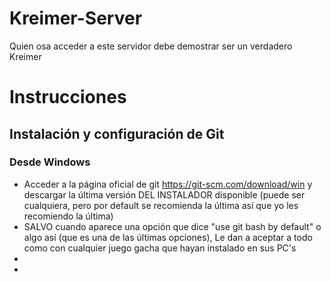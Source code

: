 # Kreimer-Server
Quien osa acceder a este servidor debe demostrar ser un verdadero Kreimer

# Instrucciones
## Instalación y configuración de Git
### Desde Windows
- Acceder a la página oficial de git https://git-scm.com/download/win y descargar la última versión DEL INSTALADOR disponible (puede ser cualquiera, pero por default se recomienda la última así que yo les recomiendo la última)
- SALVO cuando aparece una opción que dice "use git bash by default" o algo así (que es una de las últimas opciones), Le dan a aceptar a todo como con cualquier juego gacha que hayan instalado en sus PC's
- 
- 
